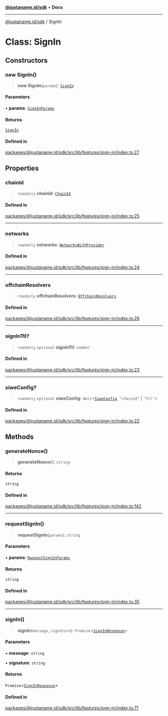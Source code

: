 [**@justaname.id/sdk**](../README.md) • **Docs**

***

[@justaname.id/sdk](../globals.md) / SignIn

# Class: SignIn

## Constructors

### new SignIn()

> **new SignIn**(`params`): [`SignIn`](SignIn.md)

#### Parameters

• **params**: [`SignInParams`](../interfaces/SignInParams.md)

#### Returns

[`SignIn`](SignIn.md)

#### Defined in

[packages/@justaname.id/sdk/src/lib/features/sign-in/index.ts:27](https://github.com/JustaName-id/JustaName-sdk/blob/7430def13fc61cd3fc8b89d25e0869ee390cc2d0/packages/@justaname.id/sdk/src/lib/features/sign-in/index.ts#L27)

## Properties

### chainId

> `readonly` **chainId**: [`ChainId`](../type-aliases/ChainId.md)

#### Defined in

[packages/@justaname.id/sdk/src/lib/features/sign-in/index.ts:25](https://github.com/JustaName-id/JustaName-sdk/blob/7430def13fc61cd3fc8b89d25e0869ee390cc2d0/packages/@justaname.id/sdk/src/lib/features/sign-in/index.ts#L25)

***

### networks

> `readonly` **networks**: [`NetworksWithProvider`](../type-aliases/NetworksWithProvider.md)

#### Defined in

[packages/@justaname.id/sdk/src/lib/features/sign-in/index.ts:24](https://github.com/JustaName-id/JustaName-sdk/blob/7430def13fc61cd3fc8b89d25e0869ee390cc2d0/packages/@justaname.id/sdk/src/lib/features/sign-in/index.ts#L24)

***

### offchainResolvers

> `readonly` **offchainResolvers**: [`OffchainResolvers`](OffchainResolvers.md)

#### Defined in

[packages/@justaname.id/sdk/src/lib/features/sign-in/index.ts:26](https://github.com/JustaName-id/JustaName-sdk/blob/7430def13fc61cd3fc8b89d25e0869ee390cc2d0/packages/@justaname.id/sdk/src/lib/features/sign-in/index.ts#L26)

***

### signInTtl?

> `readonly` `optional` **signInTtl**: `number`

#### Defined in

[packages/@justaname.id/sdk/src/lib/features/sign-in/index.ts:23](https://github.com/JustaName-id/JustaName-sdk/blob/7430def13fc61cd3fc8b89d25e0869ee390cc2d0/packages/@justaname.id/sdk/src/lib/features/sign-in/index.ts#L23)

***

### siweConfig?

> `readonly` `optional` **siweConfig**: `Omit`\<[`SiweConfig`](../interfaces/SiweConfig.md), `"chainId"` \| `"ttl"`\>

#### Defined in

[packages/@justaname.id/sdk/src/lib/features/sign-in/index.ts:22](https://github.com/JustaName-id/JustaName-sdk/blob/7430def13fc61cd3fc8b89d25e0869ee390cc2d0/packages/@justaname.id/sdk/src/lib/features/sign-in/index.ts#L22)

## Methods

### generateNonce()

> **generateNonce**(): `string`

#### Returns

`string`

#### Defined in

[packages/@justaname.id/sdk/src/lib/features/sign-in/index.ts:142](https://github.com/JustaName-id/JustaName-sdk/blob/7430def13fc61cd3fc8b89d25e0869ee390cc2d0/packages/@justaname.id/sdk/src/lib/features/sign-in/index.ts#L142)

***

### requestSignIn()

> **requestSignIn**(`params`): `string`

#### Parameters

• **params**: [`RequestSignInParams`](../interfaces/RequestSignInParams.md)

#### Returns

`string`

#### Defined in

[packages/@justaname.id/sdk/src/lib/features/sign-in/index.ts:35](https://github.com/JustaName-id/JustaName-sdk/blob/7430def13fc61cd3fc8b89d25e0869ee390cc2d0/packages/@justaname.id/sdk/src/lib/features/sign-in/index.ts#L35)

***

### signIn()

> **signIn**(`message`, `signature`): `Promise`\<[`SignInResponse`](../interfaces/SignInResponse.md)\>

#### Parameters

• **message**: `string`

• **signature**: `string`

#### Returns

`Promise`\<[`SignInResponse`](../interfaces/SignInResponse.md)\>

#### Defined in

[packages/@justaname.id/sdk/src/lib/features/sign-in/index.ts:71](https://github.com/JustaName-id/JustaName-sdk/blob/7430def13fc61cd3fc8b89d25e0869ee390cc2d0/packages/@justaname.id/sdk/src/lib/features/sign-in/index.ts#L71)
